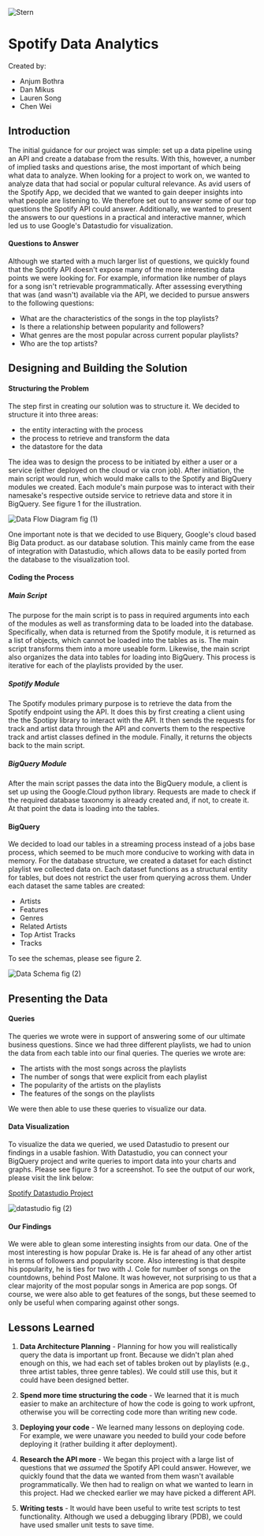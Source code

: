 ![Stern](/assets/stern.png)

# Spotify Data Analytics

Created by:
* Anjum Bothra
* Dan Mikus
* Lauren Song
* Chen Wei

## Introduction

The initial guidance for our project was simple: set up a data pipeline using an API and create a database from the results. With this, however, a number of implied tasks and questions arise, the most important of which being what data to analyze. When looking for a project to work on, we wanted to analyze data that had social or popular cultural relevance. As avid users of the Spotify App, we decided that we wanted to gain deeper insights into what people are listening to. We therefore set out to answer some of our top questions the Spotify API could answer. Additionally, we wanted to present the answers to our questions in a practical and interactive manner, which led us to use Google's Datastudio for visualization.

#### Questions to Answer

Although we started with a much larger list of questions, we quickly found that the Spotify API doesn't expose many of the more interesting data points we were looking for. For example, information like number of plays for a song isn't retrievable programmatically. After assessing everything that was (and wasn't) available via the API, we decided to pursue answers to the following questions:

* What are the characteristics of the songs in the top playlists?
* Is there a relationship between popularity and followers?
* What genres are the most popular across current popular playlists?
* Who are the top artists?

## Designing and Building the Solution
#### Structuring the Problem

The step first in creating our solution was to structure it. We decided to structure it into three areas:
* the entity interacting with the process
* the process to retrieve and transform the data
* the datastore for the data

The idea was to design the process to be initiated by either a user or a service (either deployed on the cloud or via cron job). After initiation, the main script would run, which would make calls to the Spotify and BigQuery modules we created. Each module's main purpose was to interact with their namesake's respective outside service to retrieve data and store it in BigQuery. See figure 1 for the illustration.

![Data Flow Diagram](/assets/data_flow_diagram.png)
fig (1)

One important note is that we decided to use Biquery, Google's cloud based Big Data product. as our database solution. This mainly came from the ease of integration with Datastudio, which allows data to be easily ported from the database to the visualization tool.

#### Coding the Process
##### Main Script
The purpose for the main script is to pass in required arguments into each of the modules as well as transforming data to be loaded into the database. Specifically, when data is returned from the Spotify module, it is returned as a list of objects, which cannot be loaded into the tables as is. The main script transforms them into a more useable form. Likewise, the main script also organizes the data into tables for loading into BigQuery. This process is iterative for each of the playlists provided by the user.

##### Spotify Module
The Spotify modules primary purpose is to retrieve the data from the Spotify endpoint using the API. It does this by first creating a client using the the Spotipy library to interact with the API. It then sends the requests for track and artist data through the API and converts them to the respective track and artist classes defined in the module. Finally, it returns the objects back to the main script.

##### BigQuery Module
 After the main script passes the data into the BigQuery module, a client is set up using the Google.Cloud python library. Requests are made to check if the required database taxonomy is already created and, if not, to create it. At that point the data is loading into the tables.

#### BigQuery

We decided to load our tables in a streaming process instead of a jobs base process, which seemed to be much more conducive to working with data in memory. For the database structure, we created a dataset for each distinct playlist we collected data on. Each dataset functions as a structural entity for tables, but does not restrict the user from querying across them. Under each dataset the same tables are created:

* Artists
* Features
* Genres
* Related Artists
* Top Artist Tracks
* Tracks

To see the schemas, please see figure 2.

![Data Schema](/assets/Schema2.png)
fig (2)

## Presenting the Data
#### Queries

The queries we wrote were in support of answering some of our ultimate business questions. Since we had three different playlists, we had to union the data from each table into our final queries. The queries we wrote are:

* The artists with the most songs across the playlists
* The number of songs that were explicit from each playlist
* The popularity of the artists on the playlists
* The features of the songs on the playlists

We were then able to use these queries to visualize our data.


#### Data Visualization

To visualize the data we queried, we used Datastudio to present our findings in a usable fashion. With Datastudio, you can connect your BigQuery project and write queries to import data into your charts and graphs. Please see figure 3 for a screenshot. To see the output of our work, please visit the link below:

[Spotify Datastudio Project](https://datastudio.google.com/reporting/1ELPtwKYgR3OrSuNjLelY04tmtFL4wuQS/page/JjCR)

![datastudio](/assets/datastudio.png)
fig (2)

#### Our Findings

We were able to glean some interesting insights from our data. One of the most interesting is how popular Drake is. He is far ahead of any other artist in terms of followers and popularity score. Also interesting is that despite his popularity, he is ties for two with J. Cole for number of songs on the countdowns, behind Post Malone. It was however, not surprising to us that a clear majority of the most popular songs in America are pop songs. Of course, we were also able to get features of the songs, but these seemed to only be useful when comparing against other songs.

## Lessons Learned
1. **Data Architecture Planning** - Planning for how you will realistically query the data is important up front. Because we didn't plan ahed enough on this, we had each set of tables broken out by playlists (e.g., three artist tables, three genre tables). We could still use this, but it could have been designed better.

2. **Spend more time structuring the code** - We learned that it is much easier to make an architecture of how the code is going to work upfront, otherwise you will be correcting code more than writing new code.

3. **Deploying your code** - We learned many lessons on deploying code. For example, we were unaware you needed to build your code before deploying it (rather building it after deployment).

4. **Research the API more** - We began this project with a large list of questions that we _assumed_ the Spotify API could answer. However, we quickly found that the data we wanted from them wasn't available programmatically. We then had to realign on what we wanted to learn in this project. Had we checked earlier we may have picked a different API.

5. **Writing tests** - It would have been useful to write test scripts to test functionality. Although we used a debugging library (PDB), we could have used smaller unit tests to save time.
